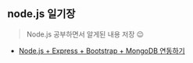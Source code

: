## node.js 일기장

> Node.js 공부하면서 알게된 내용 저장 😉

  
* [Node.js + Express + Bootstrap + MongoDB 연동하기](https://github.com/eunzzangoo/nodejs/tree/master/expressNodejs)
